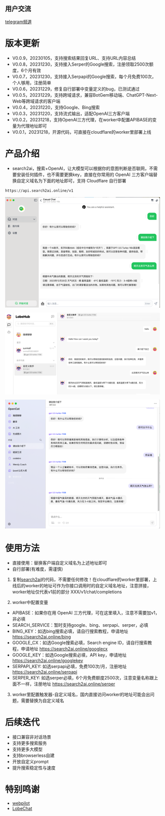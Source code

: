 ## 用户交流
[telegram频道 ](https://sum4all.one/telegram)

# 版本更新
- V0.0.9，20230105，支持搜索结果回复URL、支持URL内容总结
- V0.0.8，20231230，支持接入Serper的Google搜索，注册领取2500次额度，6个月有效
- V0.0.7，20231230，支持接入Serpapi的Google搜索，每个月免费100次，个人够用，注册简单
- V0.0.6，20231229，修复自行部署中变量定义的bug，已测试通过
- V0.0.5，20231229，支持跨域请求，兼容BotGem移动端、ChatGPT-Next-Web等跨域请求的客户端
- V0.0.4，20231220，支持Google、Bing搜索
- V0.0.3，20231220，支持流式输出，适配OpenAI三方客户端
- V0.0.2，20231218，支持OpenAI三方代理，在worker中配置APIBASE的变量为代理地址即可
- V0.0.1，20231218，开源代码，可直接在cloudflare的worker里部署上线

# 产品介绍
- search2ai，搜索+OpenAI，让大模型可以根据你的意图判断是否联网，不需要安装任何插件，也不需要更换key，直接在你常用的 OpenAI 三方客户端替换自定义域名为下面的地址即可，支持 Cloudflare 自行部署 

```
https://api.search2ai.online/v1
```

![效果示例](pictures/BotGem.png)

![效果示例](pictures/Lobehub.png)

![效果示例](pictures/Opencat.png)

# 使用方法
- 直接使用：替换客户端自定义域名为上述地址即可
- 自行部署(有难度，需谨慎)
1. 复制[search2ai](https://search2ai.online/cloudflare)的代码，不需要任何修改！在cloudflare的worker里部署，上线后的worker的地址可作为你接口调用时的自定义域名地址，注意拼接，worker地址仅代表v1前的部分 XXX/v1/chat/completions

2. worker中配置变量
- APIBASE：如果你在用 OpenAI 三方代理，可在这里填入，注意不需要加v1，非必填
- SEARCH_SERVICE：暂时支持google、bing、serpapi、serper，必填
- BING_KEY：如选bing搜索必填，请自行搜索教程，申请地址 https://search2ai.online/bing
- GOOGLE_CX：如选Google搜索必填，Search engine ID，请自行搜索教程，申请地址 https://search2ai.online/googlecx
- GOOGLE_KEY：如选Google搜索必填，API key，申请地址 https://search2ai.online/googlekey
- SERPAPI_KEY: 如选serpapi必填，免费100次/月，注册地址 https://search2ai.online/serpapi
- SERPER_KEY: 如选serper必填，6个月免费额度2500次，注意变量名称跟上面不一样，注册地址 https://search2ai.online/serper

3. worker里配置触发器-自定义域名，国内直接访问worker的地址可能会出问题，需要替换为自定义域名

# 后续迭代
- 接口兼容非对话场景
- 支持更多搜索服务
- 支持更多大模型
- 支持browserless自建
- 开放自定义prompt
- 提升搜索稳定性与速度

# 特别鸣谢
- [webpilot](https://github.com/webpilot-ai/Webpilot)
- [LobeChat](https://github.com/lobehub/lobe-chat?tab=MIT-1-ov-file)
